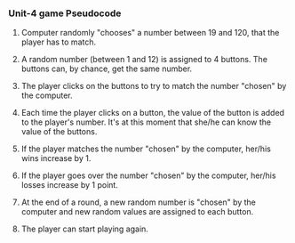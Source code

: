 ### Unit-4 game Pseudocode

1. Computer randomly "chooses" a number between 19 and 120, that the player has to match.

2. A random number (between 1 and 12) is assigned to 4 buttons. The buttons can, by chance, get the same number.

3. The player clicks on the buttons to try to match the number "chosen" by the computer.

4. Each time the player clicks on a button, the value of the button is added to the player's number. It's at this moment that she/he can know the value of the buttons.

6. If the player matches the number "chosen" by the computer, her/his wins increase by 1.

7. If the player goes over the number "chosen" by the computer, her/his losses increase by 1 point.

8. At the end of a round, a new random number is "chosen" by the computer and new random values are assigned to each button.

9. The player can start playing again.